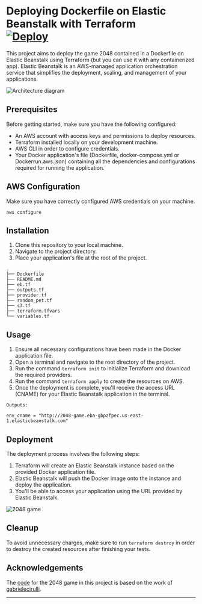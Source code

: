 # Deploying Dockerfile on Elastic Beanstalk with Terraform<br>[![Deploy](https://github.com/MozkaGit/terraform-elasticbeanstalk-docker/actions/workflows/deploy.yml/badge.svg)](https://github.com/MozkaGit/terraform-elasticbeanstalk-docker/actions/workflows/deploy.yml)

This project aims to deploy the game 2048 contained in a Dockerfile on Elastic Beanstalk using Terraform (but you can use it with any containerized app). Elastic Beanstalk is an AWS-managed application orchestration service that simplifies the deployment, scaling, and management of your applications.

![Architecture diagram](https://github.com/MozkaGit/terraform-elasticbeanstalk-docker/assets/43102748/68a78365-0c37-466a-977a-8e424f001434)

## Prerequisites

Before getting started, make sure you have the following configured:

- An AWS account with access keys and permissions to deploy resources.
- Terraform installed locally on your development machine.
- AWS CLI in order to configure credentials.
- Your Docker application's file (Dockerfile, docker-compose.yml or Dockerrun.aws.json) containing all the dependencies and configurations required for running the application.

## AWS Configuration

Make sure you have correctly configured AWS credentials on your machine.

```
aws configure
```

## Installation

1. Clone this repository to your local machine.
2. Navigate to the project directory.
3. Place your application's file at the root of the project.

```
.
├── Dockerfile
├── README.md
├── eb.tf
├── outputs.tf
├── provider.tf
├── random_pet.tf
├── s3.tf
├── terraform.tfvars
└── variables.tf
``````

## Usage

1. Ensure all necessary configurations have been made in the Docker application file.
2. Open a terminal and navigate to the root directory of the project.
3. Run the command `terraform init` to initialize Terraform and download the required providers.
4. Run the command `terraform apply` to create the resources on AWS.
5. Once the deployment is complete, you'll receive the access URL (CNAME) for your Elastic Beanstalk application in the terminal.

```
Outputs:

env_cname = "http://2048-game.eba-gbpzfpec.us-east-1.elasticbeanstalk.com"
```

## Deployment

The deployment process involves the following steps:

1. Terraform will create an Elastic Beanstalk instance based on the provided Docker application file.
2. Elastic Beanstalk will push the Docker image onto the instance and deploy the application.
3. You'll be able to access your application using the URL provided by Elastic Beanstalk.

![2048 game](https://github.com/MozkaGit/2048-terraform-aws_eb/assets/43102748/1d156aef-e1d7-4dd2-bc2f-22ca230b5f37)

## Cleanup

To avoid unnecessary charges, make sure to run `terraform destroy` in order to destroy the created resources after finishing your tests.

## Acknowledgements

The [code](https://github.com/gabrielecirulli/2048) for the 2048 game in this project is based on the work of [gabrielecirulli](https://github.com/gabrielecirulli). 

---
